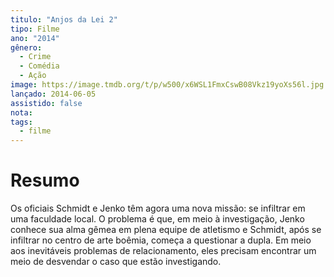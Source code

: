 ```yaml
---
titulo: "Anjos da Lei 2"
tipo: Filme
ano: "2014"
gênero:
  - Crime
  - Comédia
  - Ação
image: https://image.tmdb.org/t/p/w500/x6WSL1FmxCswB08Vkz19yoXs56l.jpg
lançado: 2014-06-05
assistido: false
nota:
tags:
  - filme
---
```

# Resumo
Os oficiais Schmidt e Jenko têm agora uma nova missão: se infiltrar em uma faculdade local. O problema é que, em meio à investigação, Jenko conhece sua alma gêmea em plena equipe de atletismo e Schmidt, após se infiltrar no centro de arte boêmia, começa a questionar a dupla. Em meio aos inevitáveis problemas de relacionamento, eles precisam encontrar um meio de desvendar o caso que estão investigando.
